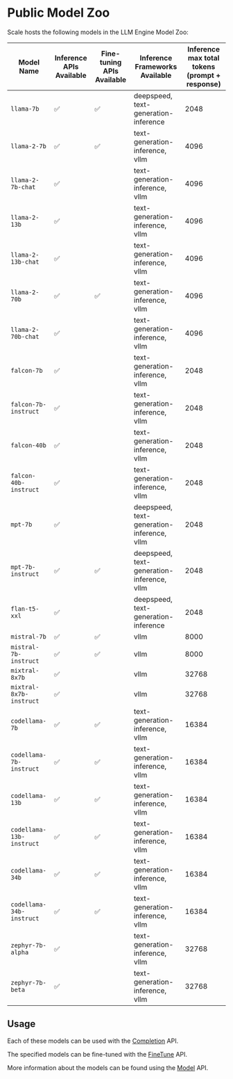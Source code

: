 # Public Model Zoo

Scale hosts the following models in the LLM Engine Model Zoo:

| Model Name               | Inference APIs Available | Fine-tuning APIs Available | Inference Frameworks Available             | Inference max total tokens (prompt + response) |
| ------------------------ | ------------------------ | -------------------------- | ------------------------------------------ | ---------------------------------------------- |
| `llama-7b`               | ✅                       | ✅                         | deepspeed, text-generation-inference       | 2048                                           |
| `llama-2-7b`             | ✅                       | ✅                         | text-generation-inference, vllm            | 4096                                           |
| `llama-2-7b-chat`        | ✅                       |                            | text-generation-inference, vllm            | 4096                                           |
| `llama-2-13b`            | ✅                       |                            | text-generation-inference, vllm            | 4096                                           |
| `llama-2-13b-chat`       | ✅                       |                            | text-generation-inference, vllm            | 4096                                           |
| `llama-2-70b`            | ✅                       | ✅                         | text-generation-inference, vllm            | 4096                                           |
| `llama-2-70b-chat`       | ✅                       |                            | text-generation-inference, vllm            | 4096                                           |
| `falcon-7b`              | ✅                       |                            | text-generation-inference, vllm            | 2048                                           |
| `falcon-7b-instruct`     | ✅                       |                            | text-generation-inference, vllm            | 2048                                           |
| `falcon-40b`             | ✅                       |                            | text-generation-inference, vllm            | 2048                                           |
| `falcon-40b-instruct`    | ✅                       |                            | text-generation-inference, vllm            | 2048                                           |
| `mpt-7b`                 | ✅                       |                            | deepspeed, text-generation-inference, vllm | 2048                                           |
| `mpt-7b-instruct`        | ✅                       | ✅                         | deepspeed, text-generation-inference, vllm | 2048                                           |
| `flan-t5-xxl`            | ✅                       |                            | deepspeed, text-generation-inference       | 2048                                           |
| `mistral-7b`             | ✅                       | ✅                         | vllm                                       | 8000                                           |
| `mistral-7b-instruct`    | ✅                       | ✅                         | vllm                                       | 8000                                           |
| `mixtral-8x7b`           | ✅                       |                            | vllm                                       | 32768                                          |
| `mixtral-8x7b-instruct`  | ✅                       |                            | vllm                                       | 32768                                          |
| `codellama-7b`           | ✅                       | ✅                         | text-generation-inference, vllm            | 16384                                          |
| `codellama-7b-instruct`  | ✅                       | ✅                         | text-generation-inference, vllm            | 16384                                          |
| `codellama-13b`          | ✅                       | ✅                         | text-generation-inference, vllm            | 16384                                          |
| `codellama-13b-instruct` | ✅                       | ✅                         | text-generation-inference, vllm            | 16384                                          |
| `codellama-34b`          | ✅                       | ✅                         | text-generation-inference, vllm            | 16384                                          |
| `codellama-34b-instruct` | ✅                       | ✅                         | text-generation-inference, vllm            | 16384                                          |
| `zephyr-7b-alpha`        | ✅                       |                            | text-generation-inference, vllm            | 32768                                          |
| `zephyr-7b-beta`         | ✅                       |                            | text-generation-inference, vllm            | 32768                                          |

## Usage

Each of these models can be used with the
[Completion](../api/python_client/#llmengine.Completion) API.

The specified models can be fine-tuned with the
[FineTune](../api/python_client/#llmengine.FineTune) API.

More information about the models can be found using the
[Model](../api/python_client/#llmengine.Model) API.
